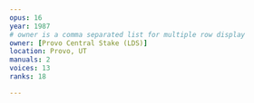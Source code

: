 ```yaml
---
opus: 16
year: 1987
# owner is a comma separated list for multiple row display
owner: [Provo Central Stake (LDS)]
location: Provo, UT
manuals: 2
voices: 13
ranks: 18

---
```

